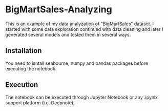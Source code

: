 # BigMartSales-Analyzing
This is an example of my data analyzation of "BigMartSales" dataset. I started with some data exploration continued with data cleaning and later I generated several models and tested them in several ways.
## Installation
You need to isntall seabourne, numpy and pandas packages before executing the notebook.
## Execution
The notebook can be executed through Jupyter Notebook or any .ipynb support platform (i.e. Deepnote).
